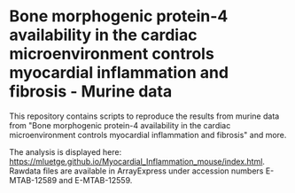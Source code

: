 # Bone morphogenic protein-4 availability in the cardiac microenvironment controls myocardial inflammation and fibrosis - Murine data

This repository contains scripts to reproduce the results from murine data from "Bone morphogenic protein-4 availability in the cardiac microenvironment controls myocardial inflammation and fibrosis" and more.

The analysis is displayed here: https://mluetge.github.io/Myocardial_Inflammation_mouse/index.html.
Rawdata files are available in ArrayExpress under accession numbers E-MTAB-12589 and E-MTAB-12559.
